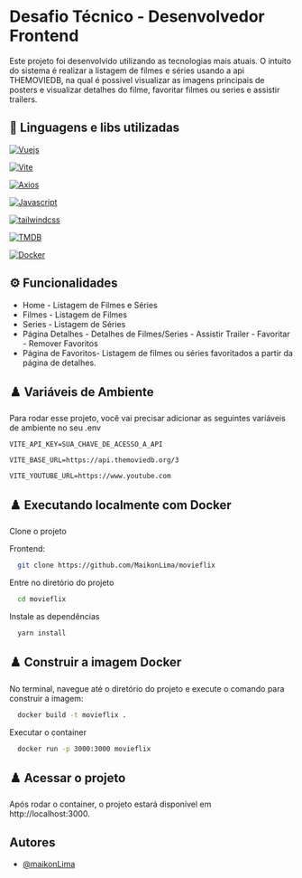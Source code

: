 
# Desafio Técnico - Desenvolvedor Frontend

Este projeto foi desenvolvido utilizando as tecnologias mais atuais. O intuito do sistema é realizar a listagem de filmes e séries usando a api THEMOVIEDB, na qual é possivel visualizar as imagens principais de posters e visualizar detalhes do filme, favoritar filmes ou series e assistir trailers.

## 📔 Linguagens e libs utilizadas 

 [![Vuejs](https://img.shields.io/badge/Vue.js-35495E?style=for-the-badge&logo=vuedotjs&logoColor=4FC08D)](https://vuejs.org/)

 [![Vite](https://img.shields.io/badge/Vite-646CFF?style=for-the-badge&logo=vitess)](https://vitejs.dev/)

 [![Axios](https://img.shields.io/badge/Axios-5A29E4?style=for-the-badge&logo=axios)](https://axios-http.com/ptbr/docs/intro)

 [![Javascript](https://img.shields.io/badge/javascript-F7DF1E?style=for-the-badge&logo=Javascript&logoColor=%23000000)](https://developer.mozilla.org/pt-BR/docs/Web/JavaScript)

 [![tailwindcss](https://img.shields.io/badge/tailwindcss-06B6D4?style=for-the-badge&logo=tailwindcss&logoColor=%23000000)](https://tailwindui.com/)

 [![TMDB](https://img.shields.io/badge/themoviedatabase-01B4E4?style=for-the-badge&logo=themoviedatabase&logoColor=%23000000)](https://www.themoviedb.org/)

 [![Docker](https://img.shields.io/badge/Docker-2496ED?logo=docker&logoColor=white&style=for-the-badge)](https://www.docker.com/)

## ⚙️ Funcionalidades 

- Home - Listagem de Filmes e Séries
- Filmes - Listagem de Filmes
- Series - Listagem de Séries
- Página Detalhes - Detalhes de Filmes/Series
        - Assistir Trailer
        - Favoritar 
        - Remover Favoritos
- Página de Favoritos- Listagem de filmes ou séries favoritados a partir da página de detalhes.

## ♟️ Variáveis de Ambiente 
Para rodar esse projeto, você vai precisar adicionar as seguintes variáveis de ambiente no seu .env

`VITE_API_KEY=SUA_CHAVE_DE_ACESSO_A_API`

`VITE_BASE_URL=https://api.themoviedb.org/3`

`VITE_YOUTUBE_URL=https://www.youtube.com`

## ♟️ Executando localmente com Docker

Clone o projeto

Frontend:

```bash
  git clone https://github.com/MaikonLima/movieflix
```

Entre no diretório do projeto

```bash
  cd movieflix
```

Instale as dependências

```bash
  yarn install
```

## ♟️ Construir a imagem Docker
No terminal, navegue até o diretório do projeto e execute o comando para construir a imagem:

```bash
  docker build -t movieflix .
```

Executar o container
```bash
  docker run -p 3000:3000 movieflix
```

## ♟️ Acessar o projeto
Após rodar o container, o projeto estará disponível em http://localhost:3000.

## Autores

- [@maikonLima](https://www.github.com/maikonLima)






